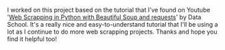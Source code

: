 I worked on this project based on the tutorial that I've found on Youtube '[Web Scrapping in Python with Beautiful Soup and requests](https://www.youtube.com/playlist?list=PL5-da3qGB5IDbOi0g5WFh1YPDNzXw4LNL)' by Data School. It's a really nice and easy-to-understand tutorial that I'll be using a lot as I continue to do more web scrapping projects. Thanks and hope you find it helpful too!

